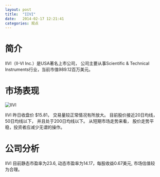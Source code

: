 ```yaml
---
layout: post
title:  "IIVI"
date:   2014-02-17 12:21:41
categories: 观点
---
```


# 简介
IIVI（II-VI Inc.）是USA著名上市公司，
公司主要从事Scientific & Technical Instruments行业，当前市值989.12百万美元。

# 市场表现

![IIVI](http://finviz.com/chart.ashx?t=IIVI&ty=c&ta=1&p=d&s=l)

IIVI 昨日收盘价 $15.81，
交易量较正常情况有所放大。
目前股价接近20日均线，
50日均线以下，
并且处于200日均线以下。
从短期市场走势来看，
股价走势平稳，投资者应减少无谓的操作。

# 公司分析
IIVI 目前静态市盈率为23.6, 动态市盈率为14.17，每股收益0.67美元,
市场估值较为合理。
